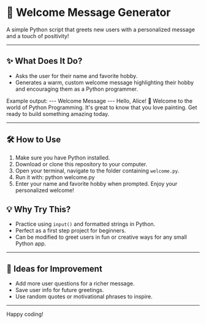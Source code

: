 # 👋 Welcome Message Generator

A simple Python script that greets new users with a personalized message and a touch of positivity!

---

## ✨ What Does It Do?

- Asks the user for their name and favorite hobby.
- Generates a warm, custom welcome message highlighting their hobby and encouraging them as a Python programmer.

Example output:
--- Welcome Message ---
Hello, Alice! 👋
Welcome to the world of Python Programming.
It's great to know that you love painting.
Get ready to build something amazing today.

---

## 🛠️ How to Use

1. Make sure you have Python installed.
2. Download or clone this repository to your computer.
3. Open your terminal, navigate to the folder containing `welcome.py`.
4. Run it with: python welcome.py
5. Enter your name and favorite hobby when prompted. Enjoy your personalized welcome!

## 💡 Why Try This?

- Practice using `input()` and formatted strings in Python.
- Perfect as a first step project for beginners.
- Can be modified to greet users in fun or creative ways for any small Python app.

---

## 🚀 Ideas for Improvement

- Add more user questions for a richer message.
- Save user info for future greetings.
- Use random quotes or motivational phrases to inspire.

---

Happy coding!
